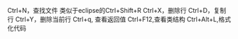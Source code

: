 Ctrl+N，查找文件 类似于eclipse的Ctrl+Shift+R
Ctrl+X，删除行
Ctrl+D，复制行
Ctrl+Y，删除当前行
Ctrl+q, 查看返回值
Ctrl+F12,查看类结构
Ctrl+Alt+L,格式化代码
